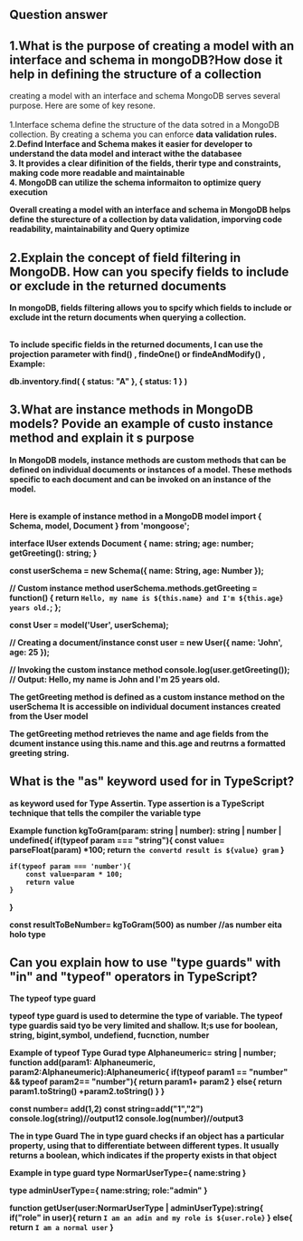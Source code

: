 ## Question answer

## 1.What is the purpose of creating a model with an interface and schema in mongoDB?How dose it help in defining the structure of a collection
creating a model with an interface and schema MongoDB serves several purpose. Here are some of key resone. <br /><br />
1.Interface schema define the structure of the data sotred in a MongoDB collection. By creating a schema you can enforce  <b>data validation<b>  rules. <br />
2.Defind Interface and Schema makes it easier for developer to understand the data model and interact withe the databasee <br />
3. It provides a clear difinition of the fields, therir type and constraints, making code more readable and maintainable <br />
4. MongoDB can utilize the schema informaiton to optimize query execution

Overall creating a model with an interface and schema in MongoDB helps define the sturecture of a collection by data validation, imporving code readability, maintainability and Query optimize


## 2.Explain the concept of field filtering in MongoDB. How can you specify fields to include or exclude in the returned documents
In mongoDB, fields filtering allows you to spcify which fields to include or exclude int the return documents when querying a collection. <br/> <br/>

To include specific fields in the returned documents, I can use the projection parameter with <b> find() , findeOne() or findeAndModify() ,<b> <br/>
Example:

db.inventory.find( { status: "A" }, {  status: 1 } )



## 3.What are instance methods in MongoDB models? Povide an example of custo instance method and explain it s purpose
 
 In MongoDB models, instance methods are custom methods that can be defined on individual documents or instances of a model. These methods specific to each document and can be invoked on an instance of the model. <br /> <br />

 Here is example of instance method in a MongoDB model
import { Schema, model, Document } from 'mongoose';

interface IUser extends Document {
  name: string;
  age: number;
  getGreeting(): string;
}

const userSchema = new Schema<IUser>({
  name: String,
  age: Number
});

// Custom instance method
userSchema.methods.getGreeting = function() {
  return `Hello, my name is ${this.name} and I'm ${this.age} years old.`;
};

const User = model<IUser>('User', userSchema);

// Creating a document/instance
const user = new User({ name: 'John', age: 25 });

// Invoking the custom instance method
console.log(user.getGreeting()); // Output: Hello, my name is John and I'm 25 years old.

The <b>getGreeting <b> method is defined as a custom instance method on the <b>userSchema <b> It is accessible on individual document instances created from the User model

The <b>getGreeting<b> method retrieves the name and age fields from the dcument instance using <b> this.name and this.age <b> and reutrns a formatted greeting string.

## What is the "as" keyword used for in TypeScript?
 as keyword used for Type Assertin. Type assertion is a TypeScript technique that tells the compiler the variable type

 Example
 function kgToGram(param: string | number): string | number | undefined{
    if(typeof param === "string"){
        const value= parseFloat(param) *100;
        return `the convertd result is ${value} gram`
    }

    if(typeof param === 'number'){
        const value=param * 100;
        return value
    }

}

const resultToBeNumber= kgToGram(500) as number //as number eita holo type 




## Can you explain how to use "type guards" with "in" and "typeof" operators in TypeScript?
 
 The typeof type guard

 typeof type guard is used to determine the type of variable. The typeof type guardis said tyo be very limited and shallow. It;s use for boolean, string, bigint,symbol, undefiend, fucnction, number

 Example of typeof Type Gurad
 type Alphaneumeric= string | number;
function add(param1: Alphaneumeric, param2:Alphaneumeric):Alphaneumeric{
    if(typeof param1 == "number" && typeof param2== "number"){
        return param1+ param2
    }
    else{
        return param1.toString() +param2.toString()
    }
}

const number= add(1,2)
const string=add("1","2")
console.log(string)//output12
console.log(number)//output3


The in type Guard
The in type guard checks if an object has a particular property, using that to differentiate between different types. It usually returns a boolean, which indicates if the property exists in that object

Example in type guard
type NormarUserType={
    name:string
}

type adminUserType={
    name:string;
    role:"admin"
}

function getUser(user:NormarUserType | adminUserType):string{
    if("role" in user){
        return `I am an adin and my role is ${user.role}`
    }
    else{
        return `I am a normal user`
    }
